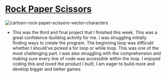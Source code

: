 # [Rock Paper Scissors ](https://github.com/Darrenrodricks/RockPaperScissors)

![cartoon-rock-paper-scissors-vector-characters](https://user-images.githubusercontent.com/86697301/131463072-a81a5f22-7ae1-4f1e-ac0c-b01c753106f7.jpg)

* This was the third and final project that I finished this week. This was a great confidence-building activity for me. I was struggling initially finding ways to create the program. The beginning loop was difficukt whether I should've picked a for loop or while loop. This was one of the most challenging part. I was also struggling with the comprehension and making sure every line of code was accessible  within the loop. I enjoyed coding this and loved the product I built,  I am eager to build more and develop bigger and better games. 
